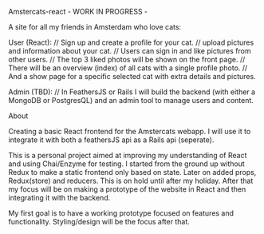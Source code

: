 Amstercats-react - WORK IN PROGRESS -

A site for all my friends in Amsterdam who love cats:

User (React):
// Sign up and create a profile for your cat.
// upload pictures and information about your cat.
// Users can sign in and like pictures from other users.
// The top 3 liked photos will be shown on the front page.
// There will be an overview (index) of all cats with a single profile photo.
// And a show page for a specific selected cat with extra details and pictures.

Admin (TBD):
// In FeathersJS or Rails I will build the backend (with either a MongoDB or PostgresQL) and an admin tool to manage users and content.

About

Creating a basic React frontend for the Amstercats webapp. I will use it to integrate it with both a feathersJS api as a Rails api (seperate).  

This is a personal project aimed at improving my understanding of React and using Chai/Enzyme for testing. I started from the ground up without Redux to make a static frontend only based on state. Later on added props, Redux(store) and reducers. This is on hold until after my holiday. After that my focus will be on making a prototype of the website in React and then integrating it with the backend.  

My first goal is to have a working prototype focused on features and functionality. Styling/design will be the focus after that.



